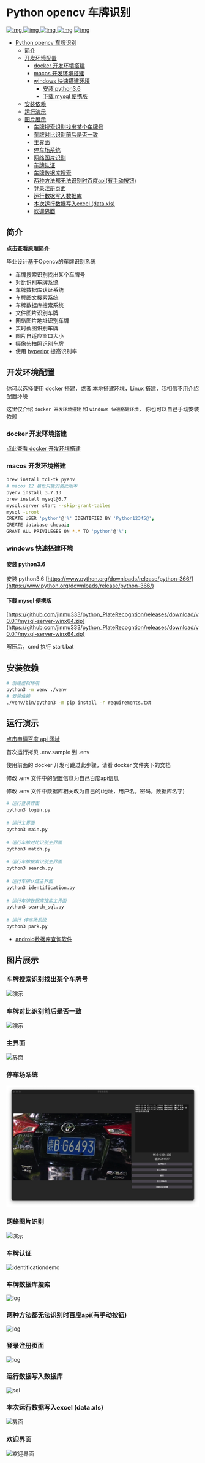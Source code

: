 # Python opencv 车牌识别

[![img](https://img.shields.io/github/stars/jinmu333/python_PlateRecogntion.svg?logoColor=blue&style=for-the-badge) ![img](https://img.shields.io/github/forks/jinmu333/python_PlateRecogntion.svg?logoColor=blue&style=for-the-badge) ![img](https://img.shields.io/github/last-commit/jinmu333/python_PlateRecogntion.svg?color=blue&style=for-the-badge) ![img](https://img.shields.io/badge/python-3-blue.svg?style=for-the-badge)](https://github.com/jinmu333/python_PlateRecogntion)
[![img](https://img.shields.io/badge/link-996.icu-red.svg?style=for-the-badge)](https://github.com/996icu/996.ICU)

- [Python opencv 车牌识别](#python-opencv-车牌识别)
  - [简介](#简介)
  - [开发环境配置](#开发环境配置)
    - [docker 开发环境搭建](#docker-开发环境搭建)
    - [macos 开发环境搭建](#macos-开发环境搭建)
    - [windows 快速搭建环境](#windows-快速搭建环境)
      - [安装 python3.6](#安装-python36)
      - [下载 mysql 便携版](#下载-mysql-便携版)
  - [安装依赖](#安装依赖)
  - [运行演示](#运行演示)
  - [图片展示](#图片展示)
    - [车牌搜索识别找出某个车牌号](#车牌搜索识别找出某个车牌号)
    - [车牌对比识别前后是否一致](#车牌对比识别前后是否一致)
    - [主界面](#主界面)
    - [停车场系统](#停车场系统)
    - [网络图片识别](#网络图片识别)
    - [车牌认证](#车牌认证)
    - [车牌数据库搜索](#车牌数据库搜索)
    - [两种方法都无法识别时百度api(有手动按钮)](#两种方法都无法识别时百度api有手动按钮)
    - [登录注册页面](#登录注册页面)
    - [运行数据写入数据库](#运行数据写入数据库)
    - [本次运行数据写入excel (data.xls)](#本次运行数据写入excel-dataxls)
    - [欢迎界面](#欢迎界面)

## 简介

**[点击查看原理简介](doc/doc.md)**

毕业设计基于Opencv的车牌识别系统

- 车牌搜索识别找出某个车牌号
- 对比识别车牌系统
- 车牌数据库认证系统
- 车牌图文搜索系统
- 车牌数据库搜索系统
- 文件图片识别车牌
- 网络图片地址识别车牌
- 实时截图识别车牌
- 图片自适应窗口大小
- 摄像头拍照识别车牌
- 使用 [hyperlpr](https://github.com/zeusees/HyperLPR) 提高识别率

## 开发环境配置

你可以选择使用 docker 搭建，或者 本地搭建环境，Linux 搭建，我相信不用介绍配置环境

这里仅介绍 `docker 开发环境搭建` 和 `windows 快速搭建环境`， 你也可以自己手动安装依赖

### docker 开发环境搭建

[点此查看 docker 开发环境搭建](/docker/readme.md)

### macos 开发环境搭建

```bash
brew install tcl-tk pyenv
# macos 12 最低只能安装此版本
pyenv install 3.7.13
brew install mysql@5.7
mysql.server start --skip-grant-tables
mysql -uroot
CREATE USER 'python'@'%' IDENTIFIED BY 'Python12345@';
CREATE database chepai;
GRANT ALL PRIVILEGES ON *.* TO 'python'@'%';
```

### windows 快速搭建环境

#### 安装 python3.6

安装 python3.6 [https://www.python.org/downloads/release/python-366/](https://www.python.org/downloads/release/python-366/)

#### 下载 mysql 便携版

[https://github.com/jinmu333/python_PlateRecogntion/releases/download/v0.0.1/mysql-server-winx64.zip](https://github.com/jinmu333/python_PlateRecogntion/releases/download/v0.0.1/mysql-server-winx64.zip)

解压后，cmd 执行 start.bat

## 安装依赖

``` bash
# 创建虚拟环境
python3 -m venv ./venv
# 安装依赖
./venv/bin/python3 -m pip install -r requirements.txt
```

## 运行演示

[点击申请百度 api 网址](https://cloud.baidu.com/product/ocr)

首次运行拷贝 .env.sample 到 .env

使用前面的 docker 开发可跳过此步骤，请看 docker 文件夹下的文档

修改 .env 文件中的配置信息为自己百度api信息

修改 .env 文件中数据库相关改为自己的(地址，用户名。密码，数据库名字)

``` bash
# 运行登录界面
python3 login.py

# 运行主界面
python3 main.py

# 运行车牌对比识别主界面
python3 match.py

# 运行车牌搜索识别主界面
python3 search.py

# 运行车牌认证主界面
python3 identification.py

# 运行车牌数据库搜索主界面
python3 search_sql.py

# 运行 停车场系统
python3 park.py
```

- [android数据库查询软件](https://github.com/jinmu333/android_sql)

## 图片展示

### 车牌搜索识别找出某个车牌号

![演示](pic/searchpic.png)

### 车牌对比识别前后是否一致

![演示](pic/duibi.gif)

### 主界面

![界面](pic/4.png)

### 停车场系统

![停车场系统](pic/park.png)

### 网络图片识别

![演示](pic/3.png)

### 车牌认证

![identificationdemo](pic/identificationdemo.png)

### 车牌数据库搜索

![log](pic/search_sql.png)

### 两种方法都无法识别时百度api(有手动按钮)

![log](pic/api.png)

### 登录注册页面

![log](pic/log.gif)

### 运行数据写入数据库

![sql](pic/sql.png)

### 本次运行数据写入excel (data.xls)

![界面](pic/1.png)

### 欢迎界面

![欢迎界面](pic/2.png)
